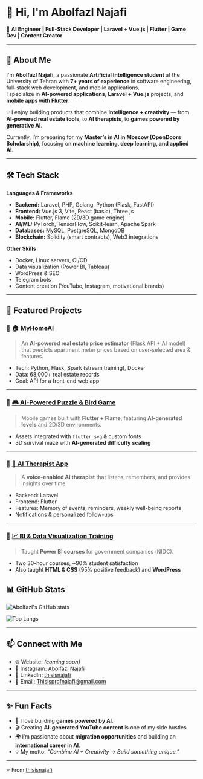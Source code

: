 # 👋 Hi, I'm Abolfazl Najafi  

🚀 **AI Engineer | Full-Stack Developer | Laravel + Vue.js | Flutter | Game Dev | Content Creator**

---

## 🌟 About Me  

I'm **Abolfazl Najafi**, a passionate **Artificial Intelligence student** at the University of Tehran with **7+ years of experience** in software engineering, full-stack web development, and mobile applications.  
I specialize in **AI-powered applications**, **Laravel + Vue.js** projects, and **mobile apps with Flutter**.  

💡 I enjoy building products that combine **intelligence + creativity** — from **AI-powered real estate tools**, to **AI therapists**, to **games powered by generative AI**.  

Currently, I’m preparing for my **Master’s in AI in Moscow (OpenDoors Scholarship)**, focusing on **machine learning, deep learning, and applied AI**.

---

## 🛠️ Tech Stack  

**Languages & Frameworks**  
- **Backend:** Laravel, PHP, Golang, Python (Flask, FastAPI)  
- **Frontend:** Vue.js 3, Vite, React (basic), Three.js  
- **Mobile:** Flutter, Flame (2D/3D game engine)  
- **AI/ML:** PyTorch, TensorFlow, Scikit-learn, Apache Spark  
- **Databases:** MySQL, PostgreSQL, MongoDB  
- **Blockchain:** Solidity (smart contracts), Web3 integrations  

**Other Skills**  
- Docker, Linux servers, CI/CD  
- Data visualization (Power BI, Tableau)  
- WordPress & SEO  
- Telegram bots  
- Content creation (YouTube, Instagram, motivational brands)  

---

## 📂 Featured Projects  

### 🔹 [🏠 MyHomeAI](#)  
> An **AI-powered real estate price estimator** (Flask API + AI model) that predicts apartment meter prices based on user-selected area & features.  
- Tech: Python, Flask, Spark (stream training), Docker  
- Data: 68,000+ real estate records  
- Goal: API for a front-end web app  

---

### 🔹 [🎮 AI-Powered Puzzle & Bird Game](#)  
> Mobile games built with **Flutter + Flame**, featuring **AI-generated levels** and 2D/3D environments.  
- Assets integrated with `flutter_svg` & custom fonts  
- 3D survival maze with **AI-generated difficulty scaling**  

---

### 🔹 [🤖 AI Therapist App](#)  
> A **voice-enabled AI therapist** that listens, remembers, and provides insights over time.  
- Backend: Laravel  
- Frontend: Flutter  
- Features: Memory of events, reminders, weekly well-being reports  
- Notifications & personalized follow-ups  

---

### 🔹 [📈 BI & Data Visualization Training](#)  
> Taught **Power BI courses** for government companies (NIDC).  
- Two 30-hour courses, ~90% student satisfaction  
- Also taught **HTML & CSS** (95% positive feedback) and **WordPress**  

## 📊 GitHub Stats  

![Abolfazl's GitHub stats](https://github-readme-stats.vercel.app/api?username=thisisnajafi&show_icons=true&theme=radical)  

![Top Langs](https://github-readme-stats.vercel.app/api/top-langs/?username=thisisnajafi&layout=compact&theme=radical)  

---

## 📫 Connect with Me  

- 🌐 Website: *(coming soon)*  
- 📸 Instagram: [Abolfazl Najafi](https://www.instagram.com/thisisnajafi)  
- 💼 LinkedIn: [thisisnajafi](https://www.linkedin.com/in/thisisnajafi/) 
- 📧 Email: [Thisisprofnajafi@gmail.com](mailto:thisisprofnajafi@gmail.com)

---

## ✨ Fun Facts  

- 🧩 I love building **games powered by AI**.  
- 🎬 Creating **AI-generated YouTube content** is one of my side hustles.  
- 🌍 I’m passionate about **migration opportunities** and building an **international career in AI**.  
- 💡 My motto: *"Combine AI + Creativity → Build something unique."*  

---

⭐️ From [thisisnajafi](https://github.com/thisisnajafi)
